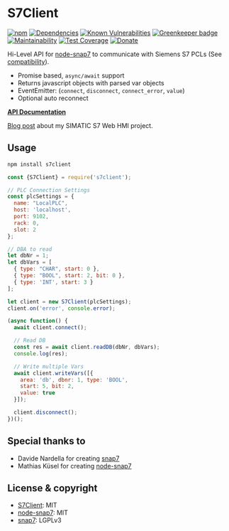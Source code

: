 # S7Client

[![npm](https://img.shields.io/npm/v/s7client.svg)](https://www.npmjs.com/package/s7client)
[![Dependencies](https://david-dm.org/psi-4ward/s7client.svg)](https://david-dm.org/psi-4ward/s7client)
[![Known Vulnerabilities](https://snyk.io/test/github/psi-4ward/s7client/badge.svg)](https://snyk.io/test/github/psi-4ward/s7client)
[![Greenkeeper badge](https://badges.greenkeeper.io/psi-4ward/s7client.svg)](https://greenkeeper.io/)
[![Maintainability](https://api.codeclimate.com/v1/badges/74afb63a0af08f701de3/maintainability)](https://codeclimate.com/github/psi-4ward/s7client/maintainability)
[![Test Coverage](https://api.codeclimate.com/v1/badges/74afb63a0af08f701de3/test_coverage)](https://codeclimate.com/github/psi-4ward/s7client/test_coverage)
[![Donate](https://img.shields.io/badge/Donate-PayPal-green.svg)](https://www.paypal.com/cgi-bin/webscr?cmd=_s-xclick&hosted_button_id=RTWDCH74TJN54&item_name=s7client)


Hi-Level API for [node-snap7](https://github.com/mathiask88/node-snap7) to communicate with Siemens S7 PCLs (See [compatibility](http://snap7.sourceforge.net/snap7_client.html#target_compatibility)).

* Promise based, `async/await` support
* Returns javascript objects with parsed var objects
* EventEmitter: (`connect`, `disconnect`, `connect_error`, `value`)
* Optional auto reconnect

**[API Documentation](https://psi-4ward.github.io/s7client)**

[Blog post](https://psi.cx/2018/siemens-s7-web-hmi/) about my SIMATIC S7 Web HMI project.

## Usage

```sh
npm install s7client
```

```js
const {S7Client} = require('s7client');

// PLC Connection Settings
const plcSettings = {
  name: "LocalPLC",
  host: 'localhost',
  port: 9102,
  rack: 0,
  slot: 2
};

// DBA to read
let dbNr = 1;
let dbVars = [
  { type: "CHAR", start: 0 },
  { type: "BOOL", start: 2, bit: 0 },
  { type: 'INT', start: 3 }
];

let client = new S7Client(plcSettings);
client.on('error', console.error);

(async function() {
  await client.connect();

  // Read DB
  const res = await client.readDB(dbNr, dbVars);
  console.log(res);

  // Write multiple Vars
  await client.writeVars([{
    area: 'db', dbnr: 1, type: 'BOOL',
    start: 5, bit: 2,
    value: true
  }]);

  client.disconnect();
})();
```


## Special thanks to
- Davide Nardella for creating [snap7](http://snap7.sourceforge.net)
- Mathias Küsel for creating [node-snap7](https://github.com/mathiask88/node-snap7)


## License & copyright
* [S7Client](https://github.com/psi-4ward/s7client/blob/master/LICENSE): MIT
* [node-snap7](https://github.com/mathiask88/node-snap7/blob/master/LICENSE): MIT
* [snap7](http://snap7.sourceforge.net/licensing.html): LGPLv3
